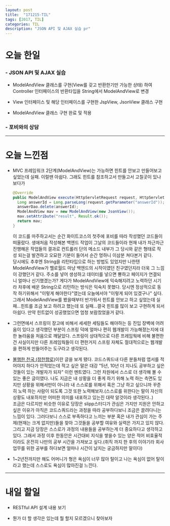 ```yaml
---
layout: post
title:  "171215-TIL"
tags: [2017, TIL]
categories: TIL
description: "JSON API 및 AJAX 실습 pr"
---
```


오늘 한일
========

### - JSON API 및 AJAX 실습  
  - ModelAndView 클래스를 구현(View를 갖고 반환한기만 가능한 상태) 하여 Controller 인터페이스의 반환타입을 String에서 ModelAndView로 변경  

  - View 인터페이스 및 해당 인터페이스를 구현한 JspView, JsonView 클래스 구현  

  - ModelAndView 클래스 구현 완료 및 적용  

### - 포비와의 상담  

---

오늘 느낀점
==========

- MVC 프레임워크 2단계(ModelAndView)는 가능하면 힌트를 안보고 만들어보고 싶었는데 실패. 이럴땐 아쉽다. 그래도 힌트를 참조하고서 만들고서 고칠곳이 있나 보다가  
  ```java
  @Override
  public ModelAndView execute(HttpServletRequest request, HttpServletResponse response) throws Exception {
    Long answerId = Long.parseLong(request.getParameter("answerId"));
    answerDao.delete(answerId);
    ModelAndView mav = new ModelAndView(new JsonView());
    mav.setAttribute("result", Result.ok());
    return mav;
  }
  ```  
  이 코드를 마주하고서는 순간 화이트코스의 첫주에 포비를 따라 작성했던 코드들이 떠올랐다. 생애처음 작성해본 백엔드 작업이 그날의 코드들이라 현재 내가 차근차근 진행해온 작업들의 결과로 컨트롤러 단의 메소드 내부가 그 당시와 같은 형태로 작성 되는걸 발견하고 오묘한 기분이 들어서 순간 멍하니 이삼분 쳐다본거 같다.  
  당시에도 추후엔 String을 리턴타입으로 하는 방법도 있었지만 나한텐 ModelAndView가 헬로월드 마냥 백엔드의 시작이였던 친구였던지라 더욱 그 느낌이 강했던거 같다. 주소를 넣어 생성하고 데이터를 넣으면 뿅하고 페이지가 연결되니 얼마나 신기했겠는가? 게다가 ModelAndView에 익숙해지려고 노력하던 시기라 차후에 배운 String으로 리턴하는 방식은 익숙치 못했다. 당시엔 정상적으로 동작 하기위해서 "이렇게 해야한다"였는데 오늘에서야 "이렇게 되어 있겠구나" 싶다.  
  그래서 ModelAndView를 봤을때부터 반가워서 힌트를 안보고 하고 싶었는데 실패...힌트를 조금 보고 하려고 했는데 또 실패...결국 힌트를 많이 보고 구현하게 되서 아쉽다. 만약 힌트없이 성공했었으면 엄청 보람찼었을거 같다.  

- 그런면에서 스프링이 장고에 비해서 세세한 세팅들도 해야하는 등 진입 장벽에 어려움이 있다고 생각했던 부분이 스프링 덕에 얼마나 편히 웹개발이 가능해졌는지에 대한 놀라움을 처음으로 깨달았다. 스프링이 상대적으로 다른 프레임웍에 비해 불편한건 사실이지만 다른 프레임웍들이 더 편한거지 스프링 자체도 절대적으로는 웹개발을 편하게 만들어주는 도구라고 생각된다.

- [불행한 천국 (창천향로)](https://brunch.co.kr/@jojoldu/17)이란 글을 보게 됐다. 코드스쿼드내 다른 분들처럼 엽서를 적어야지 하다가 안적었는데 적고 싶은 말은 대강 "5년, 10년 더 지나도 공부하고 싶은 것들이 있는 개발자가 되자" 이런 멘트였다. 그런 차원에서 스스로 더 생각해 볼 수있는 좋은 글이였다. 나도 지금은 내 상황을 더 좋게 하기 위해 노력 하는 측면도 있지만 상황을 위해서만이 아니라 내 스스로를 위해서 혹은 그냥 하고 싶으니까 꾸준히 노력 하는 사람이 되도록 그것 또한 노력해보자.(스스로를 위한다는 말이 자신의 상황도 내포하지만 어떠한 의미를 내포하고 있는진 대략 알것이라 생각된다..)   
조금은 다르지만 비슷한 이유로 당장은 slipp스터디가 관심은 가지만 지원은 안하고 싶은 이유가 아직은 코드스쿼드라는 과정을 따라 공부하다보니 조금은 끌려다니는 느낌이 있다. 그러다보니 스스로 부족하다고 느끼는 부분 혹은 내가 관심이 가는 주제(현재는 크게 없지만)들을 찾아 그것들을 공부할 여유와 실력은 가지고 있지 않다. 그리고 지금 당장은 스스로가 과정의 내용들을 공부하는게 더 중요하다고 생각하고 있다. 그래서 과정 이후 한동안은 시간대비 지식을 쌓을수 있는 양은 적어 비효율적이라도 온전히 나만의 공부 시간을 가져보고 싶다.(취직 까지 한 후의 이야기라 회사 업무를 위한 공부를 하다보면 얼마나 시간이 날지는 궁금하지만 말이다)  

- 1~2년전까지만 해도 어머니가 형은 욕심이 너무 많아 탈이고 나는 욕심이 없어 탈이라고 했는데 스스로도 욕심이 많아진걸 느낀다.

---

내일 할일
=========

- RESTful API 설계 내용 보기

- 뭔가 더 할 생각은 있는데 뭘 할지 모르겠으니 찾아보자
